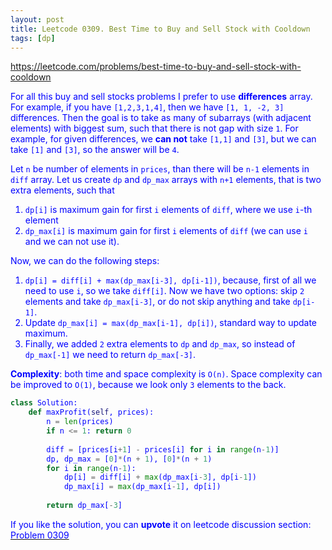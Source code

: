```yaml
---
layout: post
title: Leetcode 0309. Best Time to Buy and Sell Stock with Cooldown
tags: [dp]
---
```


<a href="https://leetcode.com/problems/best-time-to-buy-and-sell-stock-with-cooldown"> <font color = blue>https://leetcode.com/problems/best-time-to-buy-and-sell-stock-with-cooldown

For all this buy and sell stocks problems I prefer to use **differences** array. For example, if you have `[1,2,3,1,4]`, then we have `[1, 1, -2, 3]` differences. Then the goal is to take as many of subarrays (with adjacent elements) with biggest sum, such that there is not gap with size `1`. For example, for given differences, we **can not** take `[1,1]` and `[3]`, but we can take `[1]` and `[3]`, so the answer will be `4`.

Let `n` be number of elements in `prices`, than there will be `n-1` elements in `diff` array. Let us create `dp` and `dp_max` arrays with `n+1` elements, that is two extra elements, such that 

1. `dp[i]` is maximum gain for first `i` elements of `diff`, where we use `i`-th element
2. `dp_max[i]` is maximum gain for first `i` elements of `diff` (we can use `i` and we can not use it).

Now, we can do the following steps:

1. `dp[i] = diff[i] + max(dp_max[i-3], dp[i-1])`, because, first of all we need to use `i`, so we take `diff[i]`. Now we have two options: skip `2` elements and take `dp_max[i-3]`, or do not skip anything and take `dp[i-1]`.
2. Update `dp_max[i] = max(dp_max[i-1], dp[i])`, standard way to update maximum.
3. Finally, we added `2` extra elements to `dp` and `dp_max`, so instead of `dp_max[-1]` we need to return `dp_max[-3]`.

**Complexity**: both time and space complexity is `O(n)`. Space complexity can be improved to `O(1)`, because we look only `3` elements to the back.

```python
class Solution:
    def maxProfit(self, prices):
        n = len(prices)
        if n <= 1: return 0
        
        diff = [prices[i+1] - prices[i] for i in range(n-1)]
        dp, dp_max = [0]*(n + 1), [0]*(n + 1)
        for i in range(n-1):
            dp[i] = diff[i] + max(dp_max[i-3], dp[i-1])
            dp_max[i] = max(dp_max[i-1], dp[i])
            
        return dp_max[-3]
```

If you like the solution, you can **upvote** it on leetcode discussion section:<a href="https://leetcode.com/problems/best-time-to-buy-and-sell-stock-with-cooldown/discuss/761720/python-dp-o(n)-solution-using-differences-explained"> <font color = blue>Problem 0309
